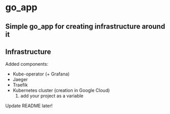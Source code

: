 # go_app

## Simple go_app for creating infrastructure around it

## Infrastructure

Added components:

- Kube-operator (+ Grafana)
- Jaeger
- Traefik
- Kubernetes cluster (creation in Google Cloud)
    1. add your project as a variable

Update README later!
